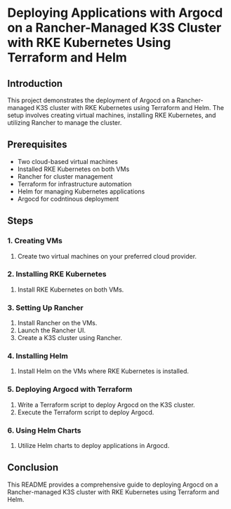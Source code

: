 
# Deploying Applications with Argocd on a Rancher-Managed K3S Cluster with RKE Kubernetes Using Terraform and Helm

## Introduction
This project demonstrates the deployment of Argocd on a Rancher-managed K3S cluster with RKE Kubernetes using Terraform and Helm. The setup involves creating virtual machines, installing RKE Kubernetes, and utilizing Rancher to manage the cluster.

## Prerequisites
- Two cloud-based virtual machines
- Installed RKE Kubernetes on both VMs
- Rancher for cluster management
- Terraform for infrastructure automation
- Helm for managing Kubernetes applications
- Argocd for codntinous deployment

## Steps

### 1. Creating VMs
1. Create two virtual machines on your preferred cloud provider.

### 2. Installing RKE Kubernetes
1. Install RKE Kubernetes on both VMs.

### 3. Setting Up Rancher
1. Install Rancher on the VMs.
2. Launch the Rancher UI.
3. Create a K3S cluster using Rancher.

### 4. Installing Helm
1. Install Helm on the VMs where RKE Kubernetes is installed.

### 5. Deploying Argocd with Terraform
1. Write a Terraform script to deploy Argocd on the K3S cluster.
2. Execute the Terraform script to deploy Argocd.

### 6. Using Helm Charts
1. Utilize Helm charts to deploy applications in  Argocd.

## Conclusion
This README provides a comprehensive guide to deploying Argocd on a Rancher-managed K3S cluster with RKE Kubernetes using Terraform and Helm.
